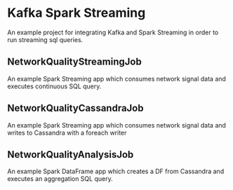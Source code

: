 # Kafka Spark Streaming 
An example project for integrating Kafka and Spark Streaming in order to run streaming sql queries. 

## NetworkQualityStreamingJob
An example Spark Streaming app which consumes network signal data and executes continuous SQL query.

## NetworkQualityCassandraJob
An example Spark Streaming app which consumes network signal data and writes to Cassandra with a foreach writer

## NetworkQualityAnalysisJob
An example Spark DataFrame app which creates a DF from Cassandra and executes an aggregation SQL query.
 
